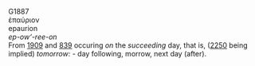 <body>
  <p>G1887<br>  ἐπαύριον  <br> epaurion  <br><i>ep-ow‘-ree-on </i><br>From <a href="g1909.htm">1909</a> and <a href="g0839.htm">839</a>  occuring <i>on</i> the <i>succeeding</i> day, that is, (<a href="g2250.htm">2250</a> being implied) <i>tomorrow:</i> - day following, morrow, next day (after).<br></p>
 </body>